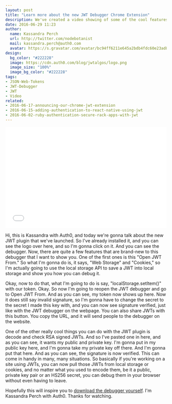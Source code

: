 ```yaml
---
layout: post
title: "Learn more about the new JWT Debugger Chrome Extension"
description: We've created a video showing of some of the cool features of our JWT Debugger for you to see
date: 2016-06-29 11:23
author: 
  name: Kassandra Perch
  url: http://twitter.com/nodebotanist
  mail: kassandra.perch@auth0.com
  avatar: https://s.gravatar.com/avatar/bc94ff6211e645a2bdb4fdc60e23ad85.jpg?s=200
design: 
  bg_color: "#222228"
  image: https://cdn.auth0.com/blog/jwtalgos/logo.png
  image_size: "100%"
  image_bg_color: "#222228"
tags: 
- JSON-Web-Tokens
- JWT-Debugger
- JWT
- Video
related:
- 2016-06-17-announcing-our-chrome-jwt-extension
- 2016-06-15-adding-authentication-to-react-native-using-jwt
- 2016-06-02-ruby-authentication-secure-rack-apps-with-jwt
---
```


<div class="wistia_responsive_padding" style="padding:62.5% 0 0 0;position:relative;"><div class="wistia_responsive_wrapper" style="height:100%;left:0;position:absolute;top:0;width:100%;"><iframe src="//fast.wistia.net/embed/iframe/m7ctnnu4et?seo=false&videoFoam=true" allowtransparency="true" frameborder="0" scrolling="no" class="wistia_embed" name="wistia_embed" allowfullscreen mozallowfullscreen webkitallowfullscreen oallowfullscreen msallowfullscreen width="100%" height="100%"></iframe></div></div>
<script src="//fast.wistia.net/assets/external/E-v1.js" async></script>

Hi, this is Kassandra with Auth0, and today we're gonna talk about the new JWT plugin that we've launched. So I've already installed it, and you can see the logo over here, and so I'm gonna click on it. And you can see the debugger. Now, there are quite a few features that are brand-new to this debugger that I want to show you. One of the first ones is this "Open JWT From." So what I'm gonna do is, it says, "Web Storage" and "Cookies," so I'm actually going to use the local storage API to save a JWT into local storage and show you how you can debug it.

Okay, now to do that, what I'm going to do is say, "localStorage.setItem()" with our token. Okay. So now I'm going to reopen the JWT debugger and go to Open JWT From. And as you can see, my token now shows up here. Now it does still say invalid signature, so I'm gonna have to change the secret to the secret I made this key with, and you can now see signature verified, just like with the JWT debugger on the webpage. You can also share JWTs with this button. You copy the URL, and it will send people to the debugger on the website.

One of the other really cool things you can do with the JWT plugin is decode and check RSA signed JWTs. And so I've pasted one in here, and as you can see, it wants my public and private key. I'm gonna put in my public key here, and I'm gonna take my private key off there. And I'm gonna put that here. And as you can see, the signature is now verified. This can come in handy in many, many situations. So basically if you're working on a site using JWTs, you can now pull those JWTs from local storage or cookies, and no matter what you used to encode them, be it a public, private key pair or an HS256 secret, you can debug them in your browser without even having to leave.

Hopefully this will inspire you to [download the debugger yourself](https://chrome.google.com/webstore/detail/jwt-debugger/ppmmlchacdbknfphdeafcbmklcghghmd?hl=en). I'm Kassandra Perch with Auth0. Thanks for watching.
